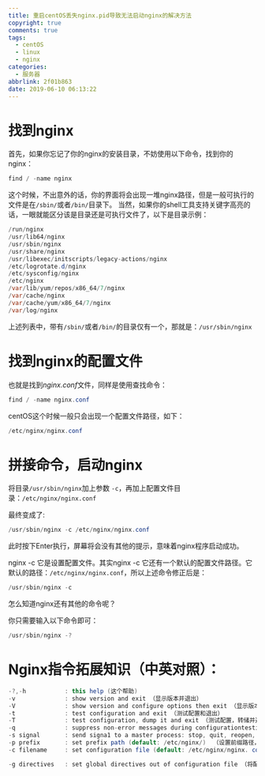 ```yaml
---
title: 重启centOS丢失nginx.pid导致无法启动nginx的解决方法
copyright: true
comments: true
tags:
  - centOS
  - linux
  - nginx
categories:
  - 服务器
abbrlink: 2f01b863
date: 2019-06-10 06:13:22
---
```


# 找到nginx

首先，如果你忘记了你的nginx的安装目录，不妨使用以下命令，找到你的nginx：

```java
find / -name nginx
```

这个时候，不出意外的话，你的界面将会出现一堆nginx路径，但是一般可执行的文件是在``/sbin/``或者``/bin/``目录下。
当然，如果你的shell工具支持关键字高亮的话，一眼就能区分该是目录还是可执行文件了，以下是目录示例：


```java
/run/nginx
/usr/lib64/nginx
/usr/sbin/nginx
/usr/share/nginx
/usr/libexec/initscripts/legacy-actions/nginx
/etc/logrotate.d/nginx
/etc/sysconfig/nginx
/etc/nginx
/var/lib/yum/repos/x86_64/7/nginx
/var/cache/nginx
/var/cache/yum/x86_64/7/nginx
/var/log/nginx
```

上述列表中，带有``/sbin/``或者``/bin/``的目录仅有一个，那就是：``/usr/sbin/nginx``

# 找到nginx的配置文件

也就是找到*nginx.conf*文件，同样是使用查找命令：

```java
find / -name nginx.conf
```

centOS这个时候一般只会出现一个配置文件路径，如下：

```java
/etc/nginx/nginx.conf
```

# 拼接命令，启动nginx

将目录``/usr/sbin/nginx``加上参数 ``-c``，再加上配置文件目录：``/etc/nginx/nginx.conf``

最终变成了:

```java
/usr/sbin/nginx -c /etc/nginx/nginx.conf
```

此时按下Enter执行，屏幕将会没有其他的提示，意味着nginx程序启动成功。

nginx -c 它是设置配置文件。其实nginx -c 它还有一个默认的配置文件路径。它默认的路径：``/etc/nginx/nginx.conf``，所以上述命令修正后是：

```java
/usr/sbin/nginx -c
```

怎么知道nginx还有其他的命令呢？

你只需要输入以下命令即可：

```java
/usr/sbin/nginx -?
```



# Nginx指令拓展知识（中英对照）：

```java
-?,-h 			: this help (这个帮助)
-v 				: show version and exit （显示版本并退出）
-V 				: show version and configure options then exit （显示版本和选项，然后退出）
-t 				: test configuration and exit （测试配置和退出）
-T 				: test configuration, dump it and exit （测试配置，转储并退出）
-q 				: suppress non-error messages during configurationtesting （在配置非错误期间，禁止显示非错误消息）
-s signal 		: send signa1 to a master process: stop, quit, reopen, reload  （向主进程发送信息：停止；退出；重新打开；重新加载）
-p prefix 		: set prefix path (default: /etc/nginx/)  （设置前缀路径，默认：/etc/nginx/）
-c filename 	: set configuration file (default: /etc/nginx/nginx. conf)  （设置配置文件，默认为：/etc/nginx/nginx. conf ）

-g directives 	: set global directives out of configuration file （将配置文件设置为全局指令）

```


